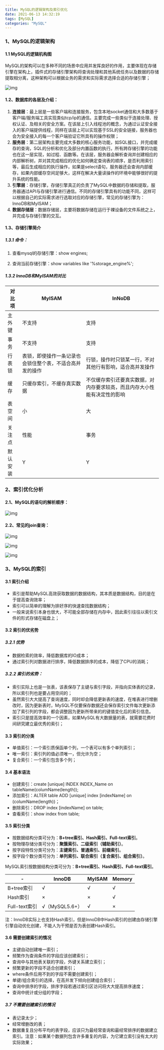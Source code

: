 ```yaml
---
title: MySQL的逻辑架构及索引优化
date: 2021-06-13 14:32:19
tags: [MySQL]
categories: "MySQL"
---
```


### 1、MySQL的逻辑架构

#### 1.1 MySQL的逻辑机构图

MySQL的架构可以在多种不同的场景中应用并发挥良好的作用，主要体现在存储引擎在架构上，插件式的存储引擎架构将查询处理和其他系统任务以及数据的存储提取相分离，这种架构可以根据业务的需求和实际需求选择合适的存储引擎；

![img](https://longqing9.gitee.io/blog/images/mysql0.png)

#### 1.2、数据库的各层及介绍：

1. **连接层**：最上层是一些客户端和连接服务，包含本地socket通信和大多数基于客户端/服务端工具实现类似tcp/ip的通信。主要完成一些类似于连接处理、授权认证、及相关的安全方案。在该层上引入线程池的概念，为通过认证安全接入的客户端提供线程，同样在该层上可以实现基于SSL的安全链接，服务器也会为安全接入的每一个客户端验证它所具有的操作权限；
2. **服务层**：第二层架构主要完成大多数的核心服务功能，如SQL接口，并完成缓存的查询，SQL的分析和优化及部分内置函数的执行。所有跨存储引擎的功能也在这一层实现，如过程、函数等。在该层，服务器会解析查询并创建相应的内部解析树，并对其完成相应的优化如何确定查询表的顺序，是否利用索引等，最后生成相应的执行操作，如果是select语句，服务器还会查询内部缓存，如果内部缓存空间足够大，这样在解决大量读操作的环境中能够很好的提升系统的性能。
3. **引擎层**：存储引擎，存储引擎真正的负责了MySQL中数据的存储和提取，服务器通过API与存储引擎进行通信。不同的存储引擎具有的功能不同，这样可以根据自己的实际需求进行选取对应的存储引擎，常见的存储引擎为：InnoDB和MyISAM；
4. **数据存储层**：数据存储层，主要将数据存储在运行于裸设备的文件系统之上，并完成与存储引擎的交互。

#### 1.3、存储引擎简介

##### 1.3.1 命令：

1. 查看mysql的存储引擎：show engines;

2. 查询当前存储引擎：show variables like '%storage_engine%';

##### 1.3.2 InnoDB和MyISAM的对比

| 对比项   | MyISAM                                                   | InNoDB                                                       |
| -------- | -------------------------------------------------------- | ------------------------------------------------------------ |
| 主外键   | 不支持                                                   | 支持                                                         |
| 事务     | 不支持                                                   | 支持                                                         |
| 行表锁   | 表锁，即使操作一条记录也会锁住整个表，不适合高并发的操作 | 行锁，操作时只锁某一行，不对其他行有影响，适合高并发操作     |
| 缓存     | 只缓存索引，不缓存真实数据                               | 不仅缓存索引还要真实数据，对内存要求较高，而且内存大小性能有决定性的影响 |
| 表空间   | 小                                                       | 大                                                           |
| 关注点   | 性能                                                     | 事务                                                         |
| 默认安装 | Y                                                        | Y                                                            |

### 2、索引优化分析

#### 2.1、MySQL的语句的解析顺序：

![img](https://longqing9.gitee.io/blog/images/mysql1.png)

#### 2.2、常见的join查询：

![img](https://longqing9.gitee.io/blog/images/mysql2.png)

![img](https://longqing9.gitee.io/blog/images/mysql3.png)

![img](https://longqing9.gitee.io/blog/images/mysql4.png)

### 3、MySQL的索引

#### 3.1 索引介绍

- 索引是帮助MySQL高效获取数据的数据结构，其本质是数据结构，目的是在于提高查询效率；
- 索引可以简单的理解为排好序的快速查找数据结构；
- 一般来说索引本身也很大，不可能全部存储在内存中，因此索引往往以索引文件的形式存储在磁盘上；

#### 3.2 索引的优劣势

##### 3.2.1 优势

- 数据检索的效率，降低数据库的IO成本；
- 通过索引列对数据进行排序，降低数据排序的成本，降低了CPU的消耗；

##### 3.2.2 索引的劣势：

- 索引实际上也是一张表，该表保存了主键与索引字段，并指向实体表的记录，所以索引列也是要占用空间的；
- 虽然索引大大提高了查询速度，同时却会降低更新表的速度，在堆表进行增删改时，因为更新表时，MySQL不仅要保存数据还会保存索引文件每次更新添加了索引列的字段，都会调整因为更新所带来的的键值变化后的索引信息。
- 索引只是提高效率的一个因素，如果MySQL有大数据量的表，就需要花费时间研究建立最优秀的索引；

#### 3.3 索引的分类

- 单值索引：一个索引质保函单个列，一个表可以有多个单列索引；
- 唯一索引：索引列的值必须唯一，但允许为空；
- 复合索引：一个索引包含多个列；

#### 3.4 基本语法

- 创建索引：create [unique] INDEX INDEX_Name on tableName(columName(length));
- 添加索引：ALTER table ADD [unique] index [indexName] on (columName(length))；
- 删除索引：DROP index [indexName] on table;
- 查看索引：show index from table;

#### 3.5 索引分类

- 按数据结构分类可分为：**B+tree索引、Hash索引、Full-text索引**。
- 按物理存储分类可分为：**聚簇索引、二级索引（辅助索引）**。
- 按字段特性分类可分为：**主键索引、普通索引、前缀索引**。
- 按字段个数分类可分为：**单列索引、联合索引（复合索引、组合索引）**。

MySQL索引按数据结构分类可分为：**B+tree索引、Hash索引、Full-text索引**。

| -             | InnoDB         | MyISAM | Memory |
| ------------- | -------------- | ------ | ------ |
| B+tree索引    | √              | √      | √      |
| Hash索引      | ×              | ×      | √      |
| Full-text索引 | √（MySQL5.6+） | √      | ×      |

注：InnoDB实际上也支持Hash索引，但是InnoDB中Hash索引的创建由存储引擎引擎自动优化创建，不能人为干预是否为表创建Hash索引。

#### 3.6 需要创建索引的情况

- 主键自动创建唯一索引；
- 频繁作为查询条件的字段应该创建索引；
- 查询中与其他表关联的字段，外键关系建立索引；
- 频繁更新的字段不适合创建索引；
- where条件后用不到的字段不需要创建索引；
- 单键/组合索引的选择，在高并发下倾向创建组合索引；
- 查询中排序的字段，排序字段若通过索引区访问将大大提高排序速度；
- 查询中统计或分组的字段；

##### 3.7 不需要创建索引的情况

- 表记录太少；
- 经常增删改的表；
- 数据重复且分布平均的表字段，应该只为最经常查询和最经常排序的数据建立索引。注意：如果某个数据列包含许多重复的内容，为它建立索引没有太大的实际效果；